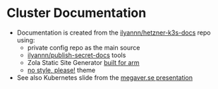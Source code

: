 # Cluster Documentation

- Documentation is created from the [ilyannn/hetzner-k3s-docs](https://github.com/ilyannn/hetzner-k3s-docs) repo using:
  - private config repo as the main source
  - [ilyannn/publish-secret-docs](https://github.com/ilyannn/publish-secret-docs) tools
  - Zola Static Site Generator [built for arm](https://github.com/ilyannn/zola/blob/arm/Dockerfile)
  - [no style, please!](https://www.getzola.org/themes/no-style-please/) theme
- See also Kubernetes slide from the [megaver.se presentation](https://www.icloud.com/keynote/005yAB0Y4s_dsENfj_HhS8R1g#Megaverse)
